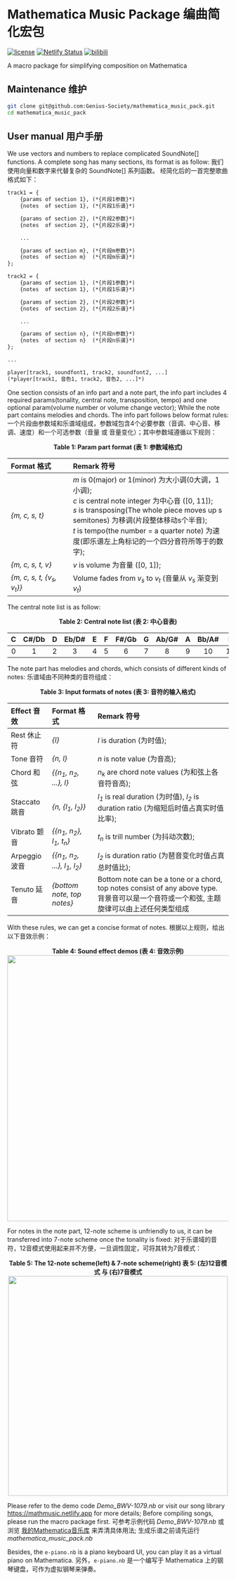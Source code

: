 # Mathematica Music Package 编曲简化宏包
[![license](https://img.shields.io/badge/license-CC_BY_NC_SA-74c853.svg)](https://github.com/Genius-Society/mathematica_music_pack/blob/main/LICENSE)
[![Netlify Status](https://api.netlify.com/api/v1/badges/4c303588-a7e2-4cb8-bd82-e32aa5c831e5/deploy-status)](https://mathmusic.netlify.app)
[![bilibili](https://img.shields.io/badge/bilibili-BV14krgYJEJU-fc8bab.svg)](https://www.bilibili.com/video/BV14krgYJEJU)

A macro package for simplifying composition on Mathematica

## Maintenance 维护
```bash
git clone git@github.com:Genius-Society/mathematica_music_pack.git
cd mathematica_music_pack
```

## User manual 用户手册
We use vectors and numbers to replace complicated SoundNote[] functions. A complete song has many sections, its format is as follow:
我们使用向量和数字来代替复杂的 SoundNote[] 系列函数。 经简化后的一首完整歌曲格式如下：
```txt
track1 = {
    {params of section 1}, (*{片段1参数}*)
    {notes  of section 1}, (*{片段1乐谱}*)

    {params of section 2}, (*{片段2参数}*)
    {notes  of section 2}, (*{片段2乐谱}*)

    ...

    {params of section m}, (*{片段m参数}*)
    {notes  of section m}  (*{片段m乐谱}*)
};

track2 = {
    {params of section 1}, (*{片段1参数}*)
    {notes  of section 1}, (*{片段1乐谱}*)

    {params of section 2}, (*{片段2参数}*)
    {notes  of section 2}, (*{片段2乐谱}*)

    ...

    {params of section n}, (*{片段n参数}*)
    {notes  of section n}  (*{片段n乐谱}*)
};

...

player[track1, soundfont1, track2, soundfont2, ...]
(*player[track1, 音色1, track2, 音色2, ...]*)
```

One section consists of an info part and a note part, the info part includes 4 required params(tonality, central note, transposition, tempo) and one optional param(volume number or volume change vector); While the note part contains melodies and chords. The info part follows below format rules:
一个片段由参数域和乐谱域组成，参数域包含4个必要参数（音调、中心音、移调、速度）和一个可选参数（音量 或 音量变化）；其中参数域遵循以下规则：

<div align=center><b>Table 1: Param part format (表 1: 参数域格式)</b><br></div>

| <div style="width:120px;">Format 格式</div>    | Remark 符号                                                                                                                                                                                                                                                                                      |
| :--------------------------------------------- | :----------------------------------------------------------------------------------------------------------------------------------------------------------------------------------------------------------------------------------------------------------------------------------------------- |
| *{m, c, s, t}*                                 | *m* is 0(major) or 1(minor) 为大小调(0大调，1小调);<br>*c* is central note integer 为中心音 ([0, 11]);<br>*s* is transposing(The whole piece moves up s semitones) 为移调(片段整体移动s个半音);<br>*t* is tempo(the number = a quarter note) 为速度(即乐谱左上角标记的一个四分音符所等于的数字); |
| *{m, c, s, t, v}*                              | *v* is volume 为音量 ([0, 1]);                                                                                                                                                                                                                                                                   |
| *{m, c, s, t, {v<sub>s</sub>, v<sub>t</sub>}}* | Volume fades from *v<sub>s</sub>* to *v<sub>t</sub>* (音量从 *v<sub>s</sub>* 渐变到 *v<sub>t</sub>*)                                                                                                                                                                                             |

The central note list is as follow:

<div align=center><b>Table 2: Central note list (表 2: 中心音表)</b><br></div>

|   C   | C#/Db |   D   | Eb/D# |   E   |   F   | F#/Gb |   G   | Ab/G# |   A   | Bb/A# |   B   |
| :---: | :---: | :---: | :---: | :---: | :---: | :---: | :---: | :---: | :---: | :---: | :---: |
|   0   |   1   |   2   |   3   |   4   |   5   |   6   |   7   |   8   |   9   |  10   |  11   |

The note part has melodies and chords, which consists of different kinds of notes: 乐谱域由不同种类的音符组成：

<div align=center><b>Table 3: Input formats of notes (表 3: 音符的输入格式)</b><br></div>

| Effect 音效   | Format 格式                                                           | Remark 符号                                                                                                                               |
| :------------ | :-------------------------------------------------------------------- | :---------------------------------------------------------------------------------------------------------------------------------------- |
| Rest 休止符   | *{l}*                                                                 | *l* is duration (为时值);                                                                                                                 |
| Tone 音符     | *{n, l}*                                                              | *n* is note value (为音高);                                                                                                               |
| Chord 和弦    | *{{n<sub>1</sub>, n<sub>2</sub>, ...}, l}*                            | *n<sub>k</sub>* are chord note values (为和弦上各音符音高);                                                                               |
| Staccato 跳音 | *{n, {l<sub>1</sub>, l<sub>2</sub>}}*                                 | *l<sub>1</sub>* is real duration (为时值), *l<sub>2</sub>* is duration ratio (为缩短后时值占真实时值比率);                                |
| Vibrato 颤音  | *{{n<sub>1</sub>, n<sub>2</sub>}, l<sub>1</sub>, t<sub>n</sub>}*      | *t<sub>n</sub>* is trill number (为抖动次数);                                                                                             |
| Arpeggio 波音 | *{{n<sub>1</sub>, n<sub>2</sub>, ...}, l<sub>1</sub>, l<sub>2</sub>}* | *l<sub>2</sub>* is duration ratio (为琶音变化时值占真总时值比);                                                                           |
| Tenuto 延音   | *{bottom note, top notes}*                                            | Bottom note can be a tone or a chord, top notes consist of any above type. 背景音可以是一个音符或一个和弦, 主题旋律可以由上述任何类型组成 |

With these rules, we can get a concise format of notes. 根据以上规则，给出以下音效示例：

<div align=center>
    <b>Table 4: Sound effect demos (表 4: 音效示例)</b><br>
    <img width="605" src="https://user-images.githubusercontent.com/20459298/233112536-f5b900e8-8201-4e9b-9672-43f99b2979f3.PNG"/>
</div>

For notes in the note part, 12-note scheme is unfriendly to us, it can be transferred into 7-note scheme once the tonality is fixed:
对于乐谱域的音符，12音模式使用起来并不方便，一旦调性固定，可将其转为7音模式：

<div align=center>
    <b>Table 5: The 12-note scheme(left) & 7-note scheme(right) 表 5: (左)12音模式 与 (右)7音模式</b><br>
    <img width="500" src="https://user-images.githubusercontent.com/20459298/233112569-3efd5cb1-87c3-44a6-b74b-357104055dd3.png"/>
</div>

Please refer to the demo code _Demo_BWV-1079.nb_ or visit our song library <https://mathmusic.netlify.app> for more details; Before compiling songs, please run the macro package first.
可参考示例代码 _Demo_BWV-1079.nb_ 或浏览 <a href="https://mathmusic.netlify.app" target="_blank">我的Mathematica音乐库</a> 来弄清具体用法; 生成乐谱之前请先运行 _mathematica_music_pack.nb_

Besides, the `e-piano.nb` is a piano keyboard UI, you can play it as a virtual piano on Mathematica.
另外，`e-piano.nb` 是一个编写于 Mathematica 上的钢琴键盘，可作为虚拟钢琴来弹奏。